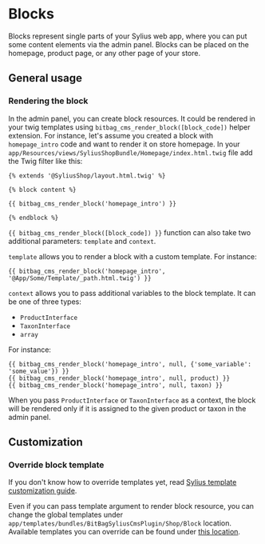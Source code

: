# Blocks

Blocks represent single parts of your Sylius web app, where you can put some content elements via the admin panel.
Blocks can be placed on the homepage, product page, or any other page of your store.

## General usage

### Rendering the block

In the admin panel, you can create block resources. It could be rendered in your twig templates using `bitbag_cms_render_block([block_code])` helper extension.
For instance, let's assume you created a block with `homepage_intro` code and want to render it on store homepage.
In your `app/Resources/views/SyliusShopBundle/Homepage/index.html.twig` file add the Twig filter like this:

```twig
{% extends '@SyliusShop/layout.html.twig' %}

{% block content %}

{{ bitbag_cms_render_block('homepage_intro') }}

{% endblock %}
```

`{{ bitbag_cms_render_block([block_code]) }}` function can also take two additional parameters: `template` and `context`.

`template` allows you to render a block with a custom template. For instance:

```twig
{{ bitbag_cms_render_block('homepage_intro', '@App/Some/Template/_path.html.twig') }}
```

`context` allows you to pass additional variables to the block template. It can be one of three types: 
- `ProductInterface` 
- `TaxonInterface`
- `array`
 
For instance:

```twig
{{ bitbag_cms_render_block('homepage_intro', null, {'some_variable': 'some_value'}) }}
{{ bitbag_cms_render_block('homepage_intro', null, product) }}
{{ bitbag_cms_render_block('homepage_intro', null, taxon) }}
```

When you pass `ProductInterface` or `TaxonInterface` as a context, the block will be rendered only if it is assigned to the given product or taxon
in the admin panel.

## Customization

### Override block template

If you don't know how to override templates yet,
read [Sylius template customization guide](http://docs.sylius.org/en/latest/customization/template.html).

Even if you can pass template argument to render block resource, you can change the global templates under `app/templates/bundles/BitBagSyliusCmsPlugin/Shop/Block` location.
Available templates you can override can be found under [this location](../src/Resources/views/Shop/Block).

